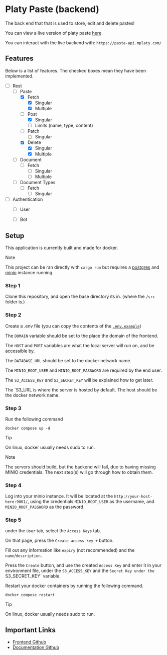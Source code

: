 # Platy Paste (backend)

The back end that that is used to store, edit and delete pastes!

You can view a live version of platy paste [here](https://paste.mplaty.com/)

You can interact with the live backend with: `https://paste-api.mplaty.com/`


## Features

Below is a list of features. The checked boxes mean they have been implemented.

- [ ] Rest
    - [ ] Paste
        - [x] Fetch
            - [x] Singular
            - [x] Multiple
        - [ ] Post
            - [x] Singular
            - [ ] Limits (name, type, content)
        - [ ] Patch
            - [ ] Singular
        - [x] Delete
            - [x] Singular
            - [x] Multiple
    - [ ] Document
        - [ ] Fetch
            - [ ] Singular
            - [ ] Multiple
    - [ ] Document Types
        - [ ] Fetch
            - [ ] Singular
- [ ] Authentication
    - [ ] User
    - [ ] Bot


## Setup

This application is currently built and made for docker.

> [!NOTE]
> This project can be ran directly with `cargo run` but requires a [postgres](https://www.postgresql.org/) and [minio](https://min.io/) instance running.

### Step 1

Clone this repository, and open the base directory its in. (where the `/src` folder is.)

### Step 2

Create a .env file (you can copy the contents of the [`.env.example`](https://github.com/mplatypus/platy-paste-backend/blob/main/.env.example))

The `DOMAIN` variable should be set to the place the domain of the frontend.

The `HOST` and `PORT` variables are what the local server will run on, and be accessible by.

The `DATABASE_URL` should be set to the docker network name.

The `MINIO_ROOT_USER` and `MINIO_ROOT_PASSWORD` are required by the end user.

The `S3_ACCESS_KEY` and `S3_SECRET_KEY` will be explained how to get later.

The `S3_URL is where the server is hosted by default. The host should be the docker network name.

### Step 3

Run the following command

```
docker compose up -d
```

> [!TIP]
> On linux, docker usually needs sudo to run.

> [!NOTE]
> The servers should build, but the backend will fail, due to having missing MINIO credentials. The next step(s) will go through how to obtain them.

### Step 4

Log into your minio instance. It will be located at the `http://your-host-here:9001/`, using the credentials `MINIO_ROOT_USER` as the username, and `MINIO_ROOT_PASSWORD` as the password.

### Step 5

under the `User` tab, select the `Access Keys` tab.

On that page, press the `Create access key +` button.

Fill out any information like `expiry` (not recommended) and the `name`/`description`.

Press the `Create` button, and use the created `Access Key` and enter it in your environment file, under the `S3_ACCESS_KEY` and the `Secret Key under the `S3_SECRET_KEY` variable.

Restart your docker containers by running the following command.

```
docker compose restart
```

> [!TIP]
> On linux, docker usually needs sudo to run.


## Important Links

- [Frontend Github](https://github.com/mplatypus/platy-paste-frontend)
- [Documentation Github](https://github.com/mplatypus/platy-paste-documentation)
